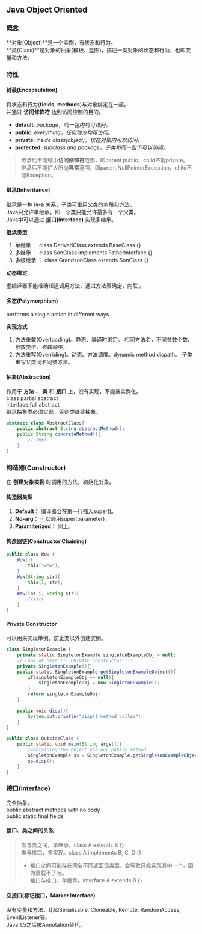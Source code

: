 ## Java Object Oriented
### 概念
**对象(Object)**是一个实例，有状态和行为。   
**类(Class)**是对象的抽象(模板、蓝图)，描述一类对象的状态和行为，也即变量和方法。   

### 特性
#### 封装(Encapsulation)
将状态和行为(**fields**, **methods**)与对象绑定在一起。   
并通过 **访问修饰符** 达到访问控制的目的。   

* **default**: *package，同一包内均可访问。*   
* **public**: *everything，任何地方均可访问。*   
* **private**: *inside class(object)，仅在对象内可以访问。*   
* **protected**: *subclass and package，子类和同一包下可以访问。*   
> 继承后不能缩小**访问修饰符**范围，即parent public，child不能private。   
> 继承后不能扩大所抛**异常**范围，即parent NullPointerException，child不能Exception。   

#### 继承(Inheritance)
继承是一种 **is-a** 关系，子类可重用父类的字段和方法。   
Java只允许单继承，即一个类只能允许最多有一个父类。   
Java中可以通过 **接口(interface)** 实现多继承。   

**继承类型**   

1. 单继承 ： class DerivedClass extends BaseClass {}   
2. 多继承 ： class SonClass implements FatherInterface {}   
3. 多级继承 ： class GrandsonClass extends SonClass {}   

**动态绑定**

虚编译器不能准确知道调用方法，通过方法表确定，内联 。

#### 多态(Polymorphism)
performs a single action in different ways.     

**实现方式**   
1. 方法重载(Overloading)。静态、编译时绑定。
相同方法名，不同参数个数、参数类型、*参数顺序*。   
2. 方法重写(Overriding)。动态、方法调度。dynamic method dispath。
子类重写父类同名同参方法。   

#### 抽象(Abstraction)
作用于 **方法** 、 **类** 和 **接口** 上，没有实现，不能被实例化。   
class partial abstract   
interface full abstract   
继承抽象类必须实现，否则类继续抽象。   

```java
abstract class AbstractClass{
    public abstract String abstractMethod();
    public String concreteMethod(){
        // impl
	}
}
```



### 构造器(Constructor)
在 **创建对象实例** 时调用的方法，初始化对象。   

#### 构造器类型
1. **Default**： 编译器会在第一行插入super()。   
2. **No-arg**： 可以调用super(parameter)。   
3. **Paramiterized**： 同上。   

#### 构造器链(Constructor Chaining)
```java
public class Wow {
    Wow(){
        this("wow");
    }
    Wow(String str){
        this(1, str);
    }
    Wow(int i, String str){
        //xxxx
    }
}
```

#### Private Constructor
可以用来实现单例，防止类以外创建实例。   
```java
class SingletonExample {
    private static SingletonExample singletonExampleObj = null;
    // Look at here !!! PRIVATE constructor !!!
    private SingletonExample(){}
    public static SingletonExample getSingletonExampleObject(){
        if(singletonExampleObj == null){
            singletonExampleObj = new SingletonExample();
        }
        return singletonExampleObj;
    }
    
    public void disp(){
        System.out.println("disp() method called");
    }
}

public class OutsideClass {
    public static void main(String args[]){
        //Obtaining the object via our public method
        SingletonExample ss = SingletonExample.getSingletonExampleObject();
        ss.disp();
    }
}
```

### 接口(interface)
完全抽象。   
public abstract methods with no body   
public static final fields   

#### 接口、类之间的关系
> 类与类之间，单继承。class A extends B {}   
> 类与接口，多实现。class A implements B, C, D {}  
> - 接口之间可能存在同名不同返回值类型，会导致只能实现其中一个，因为重载不了哇。    
> 接口与接口，单继承。interface A extends B {}   

#### 空接口(标记接口，Marker Interface)
没有变量和方法，比如Serializable, Cloneable, Remote, RandomAccess, EventListener等。   
Java 1.5之后被Annotation替代。   